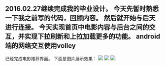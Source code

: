 2016.02.27继续完成我的毕业设计。
今天先暂时熟悉一下我之前写的代码，回顾内容。
然后就开始与后天进行连接。
今天实现首页中电影内容与后台之间的交互，并实现下拉刷新和上拉加载更多的功能。
android端的网络交互使用volley
--------------------------------
已经完成电影推荐界面。
下面是图片展示效果：
![](https://github.com/hpulzl/MovieRecommend/raw/master/image/home1.gif)
![](https://github.com/hpulzl/MovieRecommend/raw/master/image/home2.gif)
![](https://github.com/hpulzl/MovieRecommend/raw/master/image/home3.gif)
